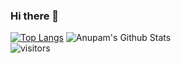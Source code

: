 ### Hi there 👋

[![Top Langs](https://github-readme-stats.vercel.app/api/top-langs/?username=anupammajhi&layout=compact)](https://github.com/anupammajhi)
![Anupam's Github Stats](https://github-readme-stats.vercel.app/api?username=anupammajhi&show_icons=true&hide_border=true)
<br />
![visitors](https://visitor-badge.laobi.icu/badge?page_id=anupammajhi)

<!--
**anupammajhi/anupammajhi** is a ✨ _special_ ✨ repository because its `README.md` (this file) appears on your GitHub profile.

Here are some ideas to get you started:

- 🔭 I’m currently working on ...
- 🌱 I’m currently learning ...
- 👯 I’m looking to collaborate on ...
- 🤔 I’m looking for help with ...
- 💬 Ask me about ...
- 📫 How to reach me: ...
- 😄 Pronouns: ...
- ⚡ Fun fact: ...
-->
